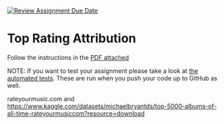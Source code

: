 [![Review Assignment Due Date](https://classroom.github.com/assets/deadline-readme-button-22041afd0340ce965d47ae6ef1cefeee28c7c493a6346c4f15d667ab976d596c.svg)](https://classroom.github.com/a/w_rQ67yK)
# Top Rating Attribution

Follow the instructions in the [PDF attached](CPSC%201520%20Assignment%202.pdf)

NOTE: If you want to test your assignment please take a look at [the automated tests](automated-tests-do-not-touch/README.md). These are run when you push your code up to GitHub as well.

rateyourmusic.com
and https://www.kaggle.com/datasets/michaelbryantds/top-5000-albums-of-all-time-rateyourmusiccom?resource=download

